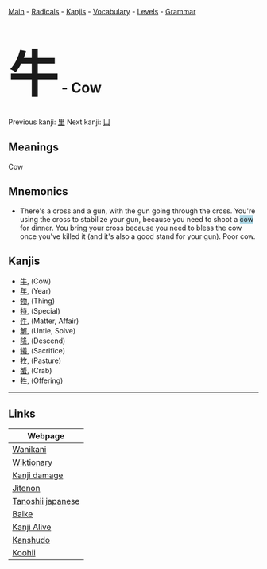 <style> bigfont {font-size: 100px}</style>
[Main](../README.md) -
[Radicals](../radicals.md) -
[Kanjis](../kanjis.md) -
[Vocabulary](../vocabulary.md) -
[Levels](../levels.md) -
[Grammar](../grammar.md)
# <bigfont> 牛</bigfont> - Cow 

Previous kanji: [里](里.md) Next kanji: [凵](凵.md) 

## Meanings
 Cow
## Mnemonics
 * There's a cross and a gun, with the gun going through the cross. You're using the cross to stabilize your gun, because you need to shoot a <span style="background-color:#ADD8E6"> cow</span> for dinner. You bring your cross because you need to bless the cow once you've killed it (and it's also a good stand for your gun). Poor cow.


## Kanjis
 * [牛](../kanjis/牛.md), (Cow)
* [年](../kanjis/年.md), (Year)
* [物](../kanjis/物.md), (Thing)
* [特](../kanjis/特.md), (Special)
* [件](../kanjis/件.md), (Matter, Affair)
* [解](../kanjis/解.md), (Untie, Solve)
* [降](../kanjis/降.md), (Descend)
* [犠](../kanjis/犠.md), (Sacrifice)
* [牧](../kanjis/牧.md), (Pasture)
* [蟹](../kanjis/蟹.md), (Crab)
* [牲](../kanjis/牲.md), (Offering)



---

## Links 

| Webpage |
| --- |
| [Wanikani          ](https://www.wanikani.com/kanji/牛) |
| [Wiktionary        ](https://en.wiktionary.org/wiki/牛) |
| [Kanji damage      ](http://www.kanjidamage.com/kanji/search?utf8=✓&q=牛) |
| [Jitenon           ](https://jitenon.com/kanji/牛) |
| [Tanoshii japanese ](https://www.tanoshiijapanese.com/dictionary/kanji.cfm?k=牛) |
| [Baike             ](https://baike.baidu.com/item/牛) |
| [Kanji Alive       ](https://app.kanjialive.com/牛) |
| [Kanshudo          ](https://www.kanshudo.com/searchmn?q=牛) |
| [Koohii            ](https://kanji.koohii.com/study/kanji/牛) |
